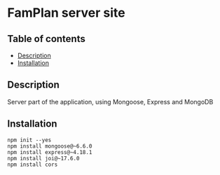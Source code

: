 # FamPlan server site

## Table of contents
* [Description](#Description)
* [Installation](#Installation)

## Description
Server part of the application, using Mongoose, Express and MongoDB

## Installation
```
npm init --yes
npm install mongoose@~6.6.0
npm install express@~4.18.1
npm install joi@~17.6.0
npm install cors
```